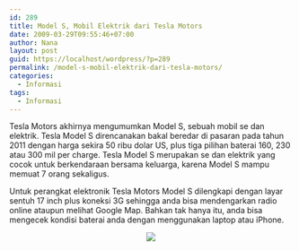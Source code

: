 ```yaml
---
id: 289
title: Model S, Mobil Elektrik dari Tesla Motors
date: 2009-03-29T09:55:46+07:00
author: Nana
layout: post
guid: https://localhost/wordpress/?p=289
permalink: /model-s-mobil-elektrik-dari-tesla-motors/
categories:
  - Informasi
tags:
  - Informasi
---
```

<div>
  <p>
    Tesla Motors akhirnya mengumumkan Model S, sebuah mobil se dan elektrik. Tesla Model S direncanakan bakal beredar di pasaran pada tahun 2011 dengan harga sekira 50 ribu dolar US, plus tiga pilihan baterai 160, 230 atau 300 mil per charge. Tesla Model S merupakan se dan elektrik yang cocok untuk berkendaraan bersama keluarga, karena Model S mampu memuat 7 orang sekaligus.
  </p>
  
  <p>
    Untuk perangkat elektronik Tesla Motors Model S dilengkapi dengan layar sentuh 17 inch plus koneksi 3G sehingga anda bisa mendengarkan radio online ataupun melihat Google Map. Bahkan tak hanya itu, anda bisa mengecek kondisi baterai anda dengan menggunakan laptop atau iPhone.
  </p>
  
  <div style="text-align: center">
    <img src="images/stories/tesla-mobil.jpg" border="0" />
  </div></p>
</div>